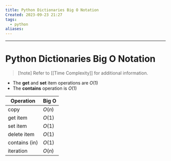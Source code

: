 ```yaml
---
title: Python Dictionaries Big O Notation
Created: 2023-09-23 21:27
tags:
  - python
aliases:
---
```


---
# Python Dictionaries Big O Notation

>[!note] Refer to [[Time Complexity]] for additional information.

- The **get** and **set** item operations are $O(1)$
- The **contains** operation is $O(1)$

| Operation     | Big O |
| ------------- | ----- |
| copy          | $O(n)$      |
| get item      |  $O(1)$      |
| set item      |  $O(1)$       |
| delete item   |  $O(1)$       |
| contains (in) |  $O(1)$       |
| iteration              |$O(n)$         |




